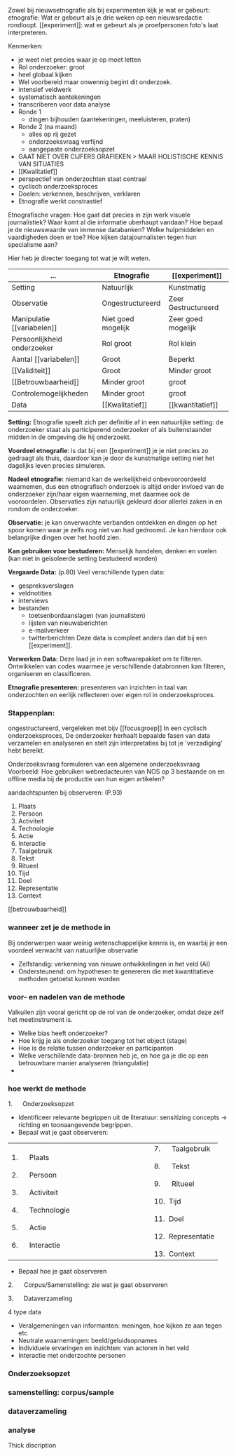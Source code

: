 Zowel bij nieuwsetnografie als bij experimenten kijk je wat er gebeurt:
etnografie: Wat er gebeurt als je drie weken op een nieuwsredactie rondloopt.
[[experiment]]: wat er gebeurt als je proefpersonen foto's laat interpreteren.

Kenmerken:
- je weet niet precies waar je op moet letten
- Rol onderzoeker: groot
- heel globaal kijken
- Wel voorbereid maar onwennig begint dit onderzoek.
- intensief veldwerk
- systematisch aantekeningen
- transcriberen voor data analyse
- Ronde 1
	- dingen bijhouden (aantekeningen, meeluisteren, praten)
- Ronde 2 (na maand)
	- alles op rij gezet
	- onderzoeksvraag verfijnd
	- aangepaste onderzoeksopzet
- GAAT NIET OVER CIJFERS GRAFIEKEN > MAAR HOLISTISCHE KENNIS VAN SITUATIES
- [[Kwalitatief]]
- perspectief van onderzochten staat centraal
- cyclisch onderzoeksproces
- Doelen: verkennen, beschrijven, verklaren
- Etnografie werkt constrastief

Etnografische vragen:
Hoe gaat dat precies in zijn werk visuele journalistiek?
Waar komt al die informatie uberhaupt vandaan?
Hoe bepaal je de nieuwswaarde van immense databanken?
Welke hulpmiddelen en vaardigheden doen er toe?
Hoe kijken datajournalisten tegen hun specialisme aan?

Hier heb je directer toegang tot wat je wilt weten.

| ...                         | Etnografie         | [[experiment]]          |
| --------------------------- | ------------------ | ------------------- |
| Setting                     | Natuurlijk         | Kunstmatig          |
| Observatie                  | Ongestructureerd   | Zeer Gestructureerd |
| Manipulatie [[variabelen]]      | Niet goed mogelijk | Zeer goed mogelijk  |
| Persoonlijkheid onderzoeker | Rol groot          | Rol klein           |
| Aantal [[variabelen]]           | Groot              | Beperkt             |
| [[Validiteit]]                  | Groot              | Minder groot        |
| [[Betrouwbaarheid]]             | Minder groot       | groot               |
| Controlemogelijkheden       | Minder groot       | groot               |
| Data                        | [[Kwalitatief]]        | [[kwantitatief]]                    |


**Setting:** Etnografie speelt zich per definitie af in een natuurlijke setting: de onderzoeker staat als participerend onderzoeker of als buitenstaander midden in de omgeving die hij onderzoekt. 

**Voordeel etnografie**: is dat bij een [[experiment]] je je niet precies zo gedraagt als thuis, daardoor kan je door de kunstmatige setting niet het dagelijks leven precies simuleren.

**Nadeel etnografie:** niemand kan de werkelijkheid onbevooroordeeld waarnemen, dus een etnografisch onderzoek is altijd onder invloed van de onderzoeker zijn/haar eigen waarneming, met daarmee ook de vooroordelen. 
 Observaties zijn natuurlijk gekleurd door allerlei zaken in en rondom de onderzoeker.

**Observatie:** je kan onverwachte verbanden ontdekken en dingen op het spoor komen waar je zelfs nog niet van had gedroomd.
Je kan hierdoor ook belangrijke dingen over het hoofd zien.

**Kan gebruiken voor bestuderen:**
Menselijk handelen, denken en voelen (kan niet in geisoleerde setting bestudeerd worden)

**Vergaarde Data:** (p.80)
Veel verschillende typen data:
- gespreksverslagen
- veldnotities
- interviews
- bestanden
	- toetsenbordaanslagen (van journalisten)
	- lijsten van nieuwsberichten
	- e-mailverkeer
	- twitterberichten
Deze data is compleet anders dan dat bij een [[experiment]].

**Verwerken Data:**
Deze laad je in een softwarepakket om te filteren.
Ontwikkelen van codes waarmee je verschillende databronnen kan filteren, organiseren en classificeren.

**Etnografie presenteren:**
presenteren van inzichten in taal van onderzochten en eerlijk reflecteren over eigen rol in onderzoeksproces.

### Stappenplan:
ongestructureerd, vergeleken met bijv [[focusgroep]]
In een cyclisch onderzoeksproces, De onderzoeker herhaalt bepaalde fasen van data verzamelen en analyseren en stelt zijn interpretaties bij tot je 'verzadiging' hebt bereikt.

Onderzoeksvraag
formuleren van een algemene onderzoeksvraag
Voorbeeld: Hoe gebruiken webredacteuren van NOS op 3 bestaande on en offline media bij de productie van hun eigen artikelen?

 aandachtspunten bij observeren: (P.93)
 1. Plaats
 2. Persoon
 3. Activiteit
 4. Technologie
 5. Actie
 6. Interactie
 7. Taalgebruik
 8. Tekst
 9. Ritueel
 10. Tijd
 11. Doel
 12. Representatie
 13. Context

[[betrouwbaarheid]]

### wanneer zet je de methode in
Bij onderwerpen waar weinig wetenschappelijke kennis is, en waarbij je een voordeel verwacht van natuurlijke observatie
- Zelfstandig: verkenning van nieuwe ontwikkelingen in het veld (AI)
- Ondersteunend: om hypothesen te genereren die met kwantitatieve methoden getoetst kunnen worden
### voor- en nadelen van de methode
Valkuilen zijn vooral gericht op de rol van de onderzoeker, omdat deze zelf het meetinstrument is.
- Welke bias heeft onderzoeker?
-  Hoe krijg je als onderzoeker toegang tot het object (stage)
- Hoe is de relatie tussen onderzoeker en participanten
- Welke verschillende data-bronnen heb je, en hoe ga je die op een betrouwbare manier analyseren (triangulatie)
- 
### hoe werkt de methode
1.      Onderzoeksopzet
- Identificeer relevante begrippen uit de literatuur: sensitizing concepts -> richting en toonaangevende begrippen.
- Bepaal wat je gaat observeren:

|   |   |
|---|---|
|1.      Plaats                                                    <br><br>2.      Persoon                                                <br><br>3.      Activiteit                                             <br><br>4.      Technologie<br><br>5.      Actie<br><br>6.      Interactie|7.      Taalgebruik<br><br>8.      Tekst<br><br>9.      Ritueel<br><br>10.  Tijd<br><br>11.  Doel<br><br>12.  Representatie<br><br>13.  Context|
-  Bepaal hoe je gaat observeren

2.      Corpus/Samenstelling: zie wat je gaat observeren

3.      Dataverzameling

4 type data
-  Veralgemeningen van informanten: meningen, hoe kijken ze aan tegen etc
-  Neutrale waarnemingen: beeld/geluidsopnames
- Individuele ervaringen en inzichten: van actoren in het veld
- Interactie met onderzochte personen

### Onderzoeksopzet

### samenstelling: corpus/sample

### dataverzameling

### analyse
Thick discription